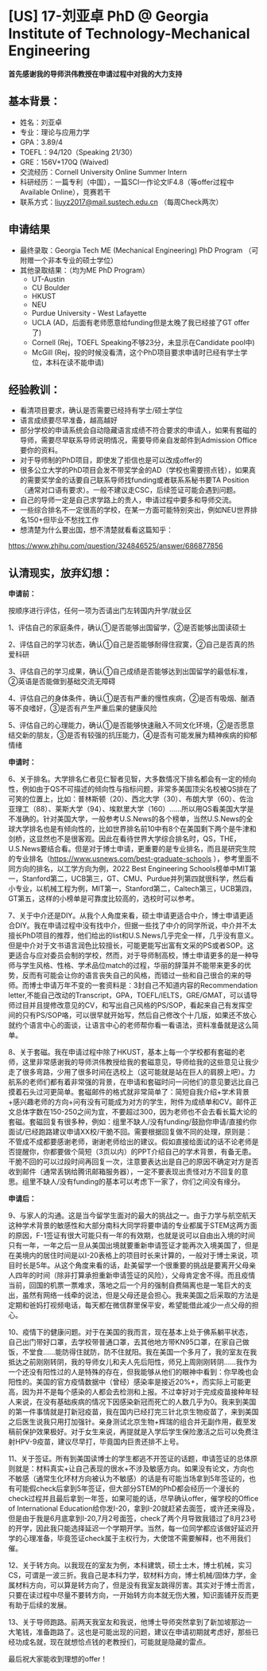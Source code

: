 # [US] 17-刘亚卓 PhD @ Georgia Institute of Technology-Mechanical Engineering

 

**首先感谢我的导师洪伟教授在申请过程中对我的大力支持**

 

## 基本背景：

* 姓名：刘亚卓
* 专业：理论与应用力学
* GPA：3.89/4
* TOEFL：94/120（Speaking 21/30）
* GRE：156V+170Q (Waived)
* 交流经历：Cornell University Online Summer Intern
* 科研经历：一篇专利（中国），一篇SCI一作论文IF4.8（等offer过程中Available Online），竞赛若干
* 联系方式：[liuyz2017@mail.sustech.edu.cn](mailto:liuyz2017@mail.sustech.edu.cn) （每周Check两次）

 

## 申请结果

* 最终录取：Georgia Tech ME (Mechanical Engineering) PhD Program （可附赠一个非本专业的硕士学位）
* 其他录取结果：（均为ME PhD Program）
  * UT-Austin
  * CU Boulder
  * HKUST
  * NEU
  * Purdue University - West Lafayette
  * UCLA (AD，后面有老师愿意给funding但是太晚了我已经接了GT offer了)
  * Cornell (Rej，TOEFL Speaking不够23分，未显示在Candidate pool中)
  * McGill (Rej，投的时候没看清，这个PhD项目要求申请时已经有学士学位，本科在读不能申请)

 

## 经验教训：

* 看清项目要求，确认是否需要已经持有学士/硕士学位
* 语言成绩要尽早准备，越高越好
* 部分学校的申请系统会自动隐藏语言成绩不符合要求的申请人，如果有套磁的导师，需要尽早联系导师说明情况，需要导师亲自发邮件到Admission Office要你的资料。
* 对于导师制的PhD项目，即使发了拒信也是可以改成offer的
* 很多公立大学的PhD项目会发不带奖学金的AD（学校也需要捞点钱），如果真的需要奖学金的话要自己联系导师找funding或者联系系秘书要TA Position（通常对口语有要求）。一般不建议走CSC，后续签证可能会遇到问题。
* 自己的导师一定是自己求学路上的贵人，申请过程中要多和导师交流。
* 一些综合排名不一定很高的学校，在某一方面可能特别突出，例如NEU世界排名150+但毕业不愁找工作
* 想清楚为什么要出国，想不清楚就看看这篇知乎：

https://www.zhihu.com/question/324846525/answer/686877856

 

## 认清现实，放弃幻想：

**申请前：**

按顺序进行评估，任何一项为否请出门左转国内升学/就业区

1、评估自己的家庭条件，确认①是否能够出国留学，②是否能够出国读硕士

2、评估自己的学习状态，确认①自己是否能够耐得住寂寞，②自己是否真的热爱科研

3、评估自己的学习成果，确认①自己成绩是否能够达到出国留学的最低标准，②英语是否能做到基础交流无障碍

4、评估自己的身体条件，确认①是否有严重的慢性疾病，②是否有吸烟、酗酒等不良嗜好，③是否有产生严重后果的健康风险

5、评估自己的心理能力，确认①是否能够快速融入不同文化环境，②是否愿意结交新的朋友，③是否有较强的抗压能力，④是否有可能发展为精神疾病的抑郁情绪

**申请时：**

6、关于排名。大学排名仁者见仁智者见智，大多数情况下排名都会有一定的倾向性，例如由于QS不可描述的倾向性与指标问题，非常多美国顶尖名校被QS排在了可笑的位置上，比如：普林斯顿（20）、西北大学（30）、布朗大学（60）、佐治亚理工（88）、莱斯大学（94）、埃默里大学（160）……所以用QS看美国大学是不准确的。针对美国大学，一般参考U.S.News的各个榜单，当然U.S.News的全球大学排名也是有倾向性的，比如世界排名前10中有8个在美国剩下两个是牛津和剑桥，这显然也不是很客观。因此在看待世界大学综合排名时，QS，THE，U.S.News要结合看。但是对于博士申请，更重要的是专业排名，而且是研究生院的专业排名（https://www.usnews.com/best-graduate-schools ），参考里面不同方向的排名，以工学方向为例，2022 Best Engineering Schools榜单中MIT第一，Stanford第二，UCB第三，GT、CMU、Purdue并列第四就很科学，然后看小专业，以机械工程为例，MIT第一，Stanford第二，Caltech第三，UCB第四，GT第五，这样的小榜单是可靠度比较高的，选校时可以参考。

7、关于中介还是DIY。从我个人角度来看，硕士申请更适合中介，博士申请更适合DIY。我在申请过程中没有找中介，但据一些找了中介的同学所说，中介并不太擅长PhD项目的推荐，他们给出的list和U.S.News几乎完全一样，几乎没有意义。但是中介对于文书语言润色比较擅长，可能更能写出富有文采的PS或者SOP。这更适合与应对委员会制的学校，然而，对于导师制高校，博士申请更多的是一种导师与学生风格、性格、学术品位match的过程，华丽的辞藻并不能带来更多的优势，反而有可能会让你的语言丧失自己的风格，而错过一些和自己很合的来的导师。而博士申请万年不变的一套资料是：3封自己不知道内容的Recommendation letter,不能自己改动的Transcript，GPA，TOEFL/IELTS，GRE/GMAT，可以请导师过目并且提修改意见的CV，和写出自己风格的PS/SOP，看起来自己有发挥空间的只有PS/SOP咯，可以很早就开始写，然后自己修改个十几版，如果还不放心就约个语言中心的面谈，让语言中心的老师帮你看一看语法，资料准备就是这么简单。

8、关于套磁。我在申请过程中除了HKUST，基本上每一个学校都有套磁的老师，这里非常感谢我的导师洪伟教授给我的套磁意见，导师给我的这些意见让我少走了很多弯路，少用了很多时间在选校上（这可能就是站在巨人的肩膀上吧）。力航系的老师们都有着非常强的背景，在申请和套磁时问一问他们的意见要远比自己摸着石头过河更简单。套磁邮件的格式就非常简单了：简短自我介绍+学术背景+感兴趣老师的方向+问有没有可能成为对方的学生，附件为成绩单和CV。邮件正文总体字数在150-250之间为宜，不要超过300，因为老师也不会去看长篇大论的套磁。套磁回复有很多种，例如：组里不缺人/没有funding/鼓励你申请/直接约你面试/已经跑路建议申请XX校/干脆不回。需要根据回复做不同的处理，原则是：不管成不成都要感谢老师，谢谢老师给出的建议。假如直接给面试的话不论老师是否提醒你，你都要做个简短（3页以内）的PPT介绍自己的学术背景，有备无患。干脆不回的可以过段时间再回复一次，注意要表达出是自己的原因不确定对方是否收到邮件（通常丢锅给腾讯邮箱服务器），一定不要表现出责怪对方不回复的意思。组里不缺人/没有funding的基本可以考虑下一家了，你们之间没有缘分。

**申请后：**

9、与家人的沟通。这是当今留学生面对的最大的挑战之一。由于力学与航空航天这种学术背景的敏感性和大部分南科大同学将要申请的专业都属于STEM这两方面的原因，F-1签证有很大可能只有一年的有效期，也就是说可以自由出入境的时间只有一年，一年之后一旦从美国出境就要重新申请签证才能再次入境美国了，但是在美境内的居住时间是以I-20表格上的项目时长来计算的，一般对于博士来说，项目时长是5年。从这个角度来看的话，赴美留学一个很重要的挑战是要离开父母亲人四年的时间（除非打算承担重新申请签证的风险），父母肯定舍不得。而且疫情当前，回国的机票一票难求，落地之后一个月的强制自费隔离也是一笔巨大的支出，虽然有网络一线牵的说法，但是父母还是会担心。我来美国之后采取的方法是定期和爸妈打视频电话，每天都在微信群里保平安，希望能借此减少一点父母的担心。

10、疫情下的健康问题。对于在美国的我而言，现在基本上处于佛系躺平状态，自己出门带好口罩，去学校带普通口罩，去其他地方带KN95口罩，在家自己做饭，不堂食……能防得住就防，防不住就阳。我在美国一个多月了，我的室友在我抵达之前刚刚转阴，我的导师女儿和夫人先后阳性，师兄上周刚刚转阴……我作为一个还没有阳性过的人是特殊的存在，但我能够从他们的眼神中看到：你早晚也会阳性的。美国的官方疫情数据中（曾经）感染率是接近20%+，而实际上可能更高，因为并不是每个感染的人都会去检测和上报。不过幸好对于完成疫苗接种年轻人来说，在没有基础疾病的情况下因感染新冠而死亡的人数几乎为0。我来到美国的第一件事情就是打新冠疫苗，我在国内已经打完三针北京生物疫苗了，来到美国之后医生说我只用打加强针。亲身测试北京生物+辉瑞的组合并无副作用，截至发稿前保护效果极好。对于女生来说，再提就是入学后学生保险激活之后可以免费注射HPV-9疫苗，建议尽早打，毕竟国内巨贵还排不上号。

11、关于签证。所有到美国读博士的学生都逃不开签证的话题，申请签证的总体原则就是：材料真实+让自己表现的很水+不涉及敏感方向。如果没有论文，方向也不敏感（通常生化环材方向被认为不敏感）的话是有可能当场拿到5年签证的，也有可能假check后拿到5年签证，但大部分STEM的PhD都会经历一个漫长的check过程并且最后拿到一年签，如果可能的话，尽早确认offer，催学校的Office of International Education给你发I-20，拿到I-20就赶紧去面签，或许还来得及，但是由于我是6月底拿到I-20,7月2号面签，check了两个月导致我错过了8月23号的开学，因此我只能选择延迟一个学期开学。当然，每一位同学都应该做好延迟开学的心理准备，毕竟签证check属于主权行为，大使馆不需要解释，也不用我们催。

12、关于转方向。以我现在的室友为例，本科建筑，硕士土木，博士机械，实习CS，可谓是一波三折。我自己是本科力学，软材料方向，博士机械/固体力学，金属材料方向，可以算是转方向了，但是没有我室友跳得厉害。其实对于博士而言，只要在读过程中尽量不要转方向，一开始转方向本就无伤大雅，知识面铺开反而更有助于后续的发展。

13、关于导师跑路。前两天我室友和我说，他博士导师突然拿到了新加坡那边一大笔钱，准备跑路了。这也是可能出现的问题，建议在申请初期就考虑好，那些已经功成名就，现在就想恰点钱的老教授们，可能就是隐藏的雷点。

 

最后祝大家能收到理想的offer！
